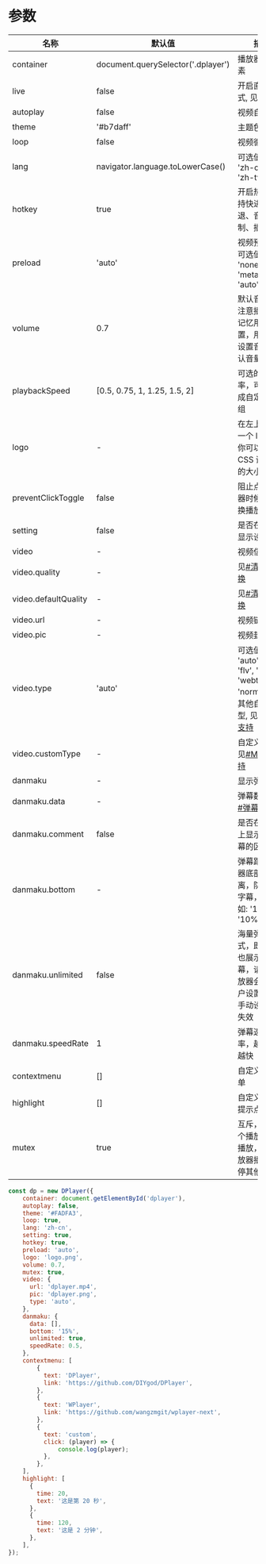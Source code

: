 # 参数

| 名称                 | 默认值                             | 描述                                                                                                    |
| -------------------- | ---------------------------------- | ------------------------------------------------------------------------------------------------------- |
| container            | document.querySelector('.dplayer') | 播放器容器元素                                                                                          |
| live                 | false                              | 开启直播模式, 见[#直播](#直播)                                                                          |
| autoplay             | false                              | 视频自动播放                                                                                            |
| theme                | '#b7daff'                          | 主题色                                                                                                  |
| loop                 | false                              | 视频循环播放                                                                                            |
| lang                 | navigator.language.toLowerCase()   | 可选值: 'en', 'zh-cn', 'zh-tw'                                                                          |
| hotkey               | true                               | 开启热键，支持快进、快退、音量控制、播放暂停                                                            |
| preload              | 'auto'                             | 视频预加载，可选值: 'none', 'metadata', 'auto'                                                          |
| volume               | 0.7                                | 默认音量，请注意播放器会记忆用户设置，用户手动设置音量后默认音量即失效                                  |
| playbackSpeed        | [0.5, 0.75, 1, 1.25, 1.5, 2]       | 可选的播放速率，可以设置成自定义的数组                                                                  |
| logo                 | -                                  | 在左上角展示一个 logo，你可以通过 CSS 调整它的大小和位置                                                |
| preventClickToggle   | false                              | 阻止点击播放器时候自动切换播放/暂停                                                                     |
| setting              | false                              | 是否在播放器显示设置按钮                                                                                |
| video                | -                                  | 视频信息                                                                                                |
| video.quality        | -                                  | 见[#清晰度切换](#清晰度切换)                                                                            |
| video.defaultQuality | -                                  | 见[#清晰度切换](#清晰度切换)                                                                            |
| video.url            | -                                  | 视频链接                                                                                                |
| video.pic            | -                                  | 视频封面                                                                                                |
| video.type           | 'auto'                             | 可选值: 'auto', 'hls', 'flv', 'dash', 'webtorrent', 'normal' 或其他自定义类型, 见[#MSE 支持](#mse-支持) |
| video.customType     | -                                  | 自定义类型, 见[#MSE 支持](#mse-支持)                                                                    |
| danmaku              | -                                  | 显示弹幕                                                                                                |
| danmaku.data         | -                                  | 弹幕数据，见[#弹幕](#弹幕)                                                                              |
| danmaku.comment      | false                              | 是否在播放器上显示发送弹幕的区域                                                                        |
| danmaku.bottom       | -                                  | 弹幕距离播放器底部的距离，防止遮挡字幕，取值形如: '10px' '10%'                                          |
| danmaku.unlimited    | false                              | 海量弹幕模式，即使重叠也展示全部弹幕，请注意播放器会记忆用户设置，用户手动设置后即失效                  |
| danmaku.speedRate    | 1                                  | 弹幕速度倍率，越大速度越快                                                                              |
| contextmenu          | []                                 | 自定义右键菜单                                                                                          |
| highlight            | []                                 | 自定义进度条提示点                                                                                      |
| mutex                | true                               | 互斥，阻止多个播放器同时播放，当前播放器播放时暂停其他播放器                                            |

```js
const dp = new DPlayer({
    container: document.getElementById('dplayer'),
    autoplay: false,
    theme: '#FADFA3',
    loop: true,
    lang: 'zh-cn',
    setting: true,
    hotkey: true,
    preload: 'auto',
    logo: 'logo.png',
    volume: 0.7,
    mutex: true,
    video: {
      url: 'dplayer.mp4',
      pic: 'dplayer.png',
      type: 'auto',
    },
    danmaku: {
      data: [],
      bottom: '15%',
      unlimited: true,
      speedRate: 0.5,
    },
    contextmenu: [
        {
          text: 'DPlayer',
          link: 'https://github.com/DIYgod/DPlayer',
        },
        {
          text: 'WPlayer',
          link: 'https://github.com/wangzmgit/wplayer-next',
        },
        {
          text: 'custom',
          click: (player) => {
              console.log(player);
          },
        },
    ],
    highlight: [
      {
        time: 20,
        text: '这是第 20 秒',
      },
      {
        time: 120,
        text: '这是 2 分钟',
      },
    ],
});
```

